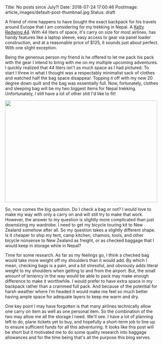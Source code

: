 Title: No posts since July?!
Date: 2018-07-24 17:00:46
PostImage: article_images/default-post-thumbnail.jpg
Status: draft

A friend of mine happens to have bought the exact backpack for his travels around Europe that I am considering for my trekking in Nepal. A <a href="https://www.kelty.com/redwing-44/">Kelty Redwing 44</a>. With 44 liters of space, it's carry on size for most airlines, has handy features like a laptop sleeve, easy access to gear via panel loader construction, and at a reasonable price of $125, it sounds just about perfect. With one slight exception.

Being the generous person my friend is he offered to let me pack his pack with the gear I intend to bring with me on my multiple upcoming adventures. I quickly realized that 44 liters isn't as much space as I had pictured. To start I threw in what I thought was a respectably minimalist sack of clothes and watched half the bag space disappear. Topping it off with my new 20 degree down quilt and the bag was essentially full. Now, fortunately, clothes and sleeping bag will be my two biggest items for Nepal trekking. Unfortunately, I still have a lot of other shit I'd like to fit!

<img class="aligncenter wp-image-741 size-full" title="A packed backpack" src="/images/article_images/2018/07/redwing1.jpg" alt="" width="500" height="333" />

So, now comes the big question. Do I check a bag or not? I would love to make my way with only a carry on and will still try to make that work. However, the answer to my question is slightly more complicated than just downsizing my wardrobe. I need to get my bicycle touring kit to New Zealand somehow after all. So my question takes a slightly different shape. Is it cheaper to ship my tent, camp kitchen, chamois, tools, and other bicycle nonsense to New Zealand as freight, or as checked baggage that I would keep in storage while in Nepal?

Time for some research. As far as my feelings go, I think a checked bag would take more weight off my shoulders than it would add. By which I mean, checking bags is a pain, and a bit stressful, and obviously adds literal weight to my shoulders when getting to and from the airport. But, the small amount of leniency in the way would be able to pack may make enough difference to make it worthwhile. I would prefer to have extra space in my backpack rather than a crammed full pack. And because of the potential for harsh weather where I'm headed it would make me feel so much better having ample space for adequate layers to keep me warm and dry.

One key point I may have forgotten is that many airlines technically allow one carry on item as well as one personal item. So the combination of the two may allow me all the storage I need. We'll see. I have a lot of planning left to do, plane tickets yet to buy, and hopefully a short-term job to line up to ensure sufficient funds for all this adventuring. It looks like this post will be short but it motivated me to do some quality research into baggage allowances and for the time being that's all the purpose this blog serves.